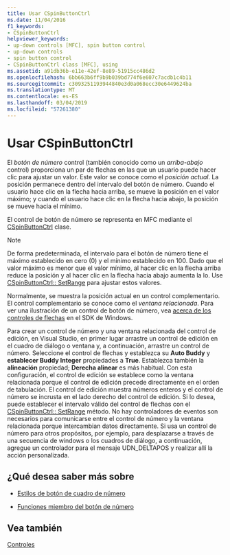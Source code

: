 ```yaml
---
title: Usar CSpinButtonCtrl
ms.date: 11/04/2016
f1_keywords:
- CSpinButtonCtrl
helpviewer_keywords:
- up-down controls [MFC], spin button control
- up-down controls
- spin button control
- CSpinButtonCtrl class [MFC], using
ms.assetid: a91db36b-e11e-42ef-8e89-51915cc486d2
ms.openlocfilehash: 6bb663b6ff9b9b039bd774f6e607c7acdb1c4b11
ms.sourcegitcommit: c3093251193944840e3d0a068ecc30e6449624ba
ms.translationtype: MT
ms.contentlocale: es-ES
ms.lasthandoff: 03/04/2019
ms.locfileid: "57261380"
---
```

# <a name="using-cspinbuttonctrl"></a>Usar CSpinButtonCtrl

El *botón de número* control (también conocido como un *arriba-abajo* control) proporciona un par de flechas en las que un usuario puede hacer clic para ajustar un valor. Este valor se conoce como el *posición actual*. La posición permanece dentro del intervalo del botón de número. Cuando el usuario hace clic en la flecha hacia arriba, se mueve la posición en el valor máximo; y cuando el usuario hace clic en la flecha hacia abajo, la posición se mueve hacia el mínimo.

El control de botón de número se representa en MFC mediante el [CSpinButtonCtrl](../mfc/reference/cspinbuttonctrl-class.md) clase.

> [!NOTE]
>  De forma predeterminada, el intervalo para el botón de número tiene el máximo establecido en cero (0) y el mínimo establecido en 100. Dado que el valor máximo es menor que el valor mínimo, al hacer clic en la flecha arriba reduce la posición y al hacer clic en la flecha hacia abajo aumenta la lo. Use [CSpinButtonCtrl:: SetRange](../mfc/reference/cspinbuttonctrl-class.md#setrange) para ajustar estos valores.

Normalmente, se muestra la posición actual en un control complementario. El control complementario se conoce como el *ventana relacionada*. Para ver una ilustración de un control de botón de número, vea [acerca de los controles de flechas](/windows/desktop/Controls/up-down-controls) en el SDK de Windows.

Para crear un control de número y una ventana relacionada del control de edición, en Visual Studio, en primer lugar arrastre un control de edición en el cuadro de diálogo o ventana y, a continuación, arrastre un control de número. Seleccione el control de flechas y establezca su **Auto Buddy** y **establecer Buddy Integer** propiedades a **True**. Establezca también la **alineación** propiedad; **Derecha alinear** es más habitual. Con esta configuración, el control de edición se establece como la ventana relacionada porque el control de edición precede directamente en el orden de tabulación. El control de edición muestra números enteros y el control de número se incrusta en el lado derecho del control de edición. Si lo desea, puede establecer el intervalo válido del control de flechas con el [CSpinButtonCtrl:: SetRange](../mfc/reference/cspinbuttonctrl-class.md#setrange) método. No hay controladores de eventos son necesarios para comunicarse entre el control de número y la ventana relacionada porque intercambian datos directamente. Si usa un control de número para otros propósitos, por ejemplo, para desplazarse a través de una secuencia de windows o los cuadros de diálogo, a continuación, agregue un controlador para el mensaje UDN_DELTAPOS y realizar allí la acción personalizada.

## <a name="what-do-you-want-to-know-more-about"></a>¿Qué desea saber más sobre

- [Estilos de botón de cuadro de número](../mfc/spin-button-styles.md)

- [Funciones miembro del botón de número](../mfc/spin-button-member-functions.md)

## <a name="see-also"></a>Vea también

[Controles](../mfc/controls-mfc.md)
